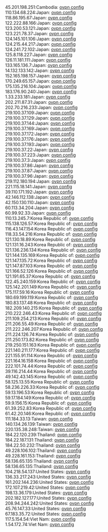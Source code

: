 45.201.198.251:Cambodia: [ovpn config](vpn/45_201_198_251.ovpn)  
110.134.68.224:Japan: [ovpn config](vpn/110_134_68_224.ovpn)  
118.86.195.67:Japan: [ovpn config](vpn/118_86_195_67.ovpn)  
122.222.88.166:Japan: [ovpn config](vpn/122_222_88_166.ovpn)  
123.200.53.121:Japan: [ovpn config](vpn/123_200_53_121.ovpn)  
123.221.78.37:Japan: [ovpn config](vpn/123_221_78_37.ovpn)  
124.145.101.106:Japan: [ovpn config](vpn/124_145_101_106.ovpn)  
124.215.44.217:Japan: [ovpn config](vpn/124_215_44_217.ovpn)  
124.241.72.102:Japan: [ovpn config](vpn/124_241_72_102.ovpn)  
125.8.118.227:Japan: [ovpn config](vpn/125_8_118_227.ovpn)  
126.11.181.111:Japan: [ovpn config](vpn/126_11_181_111.ovpn)  
133.165.136.7:Japan: [ovpn config](vpn/133_165_136_7.ovpn)  
14.132.133.142:Japan: [ovpn config](vpn/14_132_133_142.ovpn)  
152.165.198.157:Japan: [ovpn config](vpn/152_165_198_157.ovpn)  
170.249.65.157:Japan: [ovpn config](vpn/170_249_65_157.ovpn)  
175.135.216.104:Japan: [ovpn config](vpn/175_135_216_104.ovpn)  
183.176.90.240:Japan: [ovpn config](vpn/183_176_90_240.ovpn)  
1.33.233.181:Japan: [ovpn config](vpn/1_33_233_181.ovpn)  
202.211.87.31:Japan: [ovpn config](vpn/202_211_87_31.ovpn)  
202.70.216.233:Japan: [ovpn config](vpn/202_70_216_233.ovpn)  
219.100.37.109:Japan: [ovpn config](vpn/219_100_37_109.ovpn)  
219.100.37.129:Japan: [ovpn config](vpn/219_100_37_129.ovpn)  
219.100.37.144:Japan: [ovpn config](vpn/219_100_37_144.ovpn)  
219.100.37.169:Japan: [ovpn config](vpn/219_100_37_169.ovpn)  
219.100.37.172:Japan: [ovpn config](vpn/219_100_37_172.ovpn)  
219.100.37.176:Japan: [ovpn config](vpn/219_100_37_176.ovpn)  
219.100.37.193:Japan: [ovpn config](vpn/219_100_37_193.ovpn)  
219.100.37.22:Japan: [ovpn config](vpn/219_100_37_22.ovpn)  
219.100.37.223:Japan: [ovpn config](vpn/219_100_37_223.ovpn)  
219.100.37.3:Japan: [ovpn config](vpn/219_100_37_3.ovpn)  
219.100.37.86:Japan: [ovpn config](vpn/219_100_37_86.ovpn)  
219.100.37.87:Japan: [ovpn config](vpn/219_100_37_87.ovpn)  
219.100.37.96:Japan: [ovpn config](vpn/219_100_37_96.ovpn)  
219.112.180.194:Japan: [ovpn config](vpn/219_112_180_194.ovpn)  
221.115.18.141:Japan: [ovpn config](vpn/221_115_18_141.ovpn)  
39.110.171.192:Japan: [ovpn config](vpn/39_110_171_192.ovpn)  
42.146.112.138:Japan: [ovpn config](vpn/42_146_112_138.ovpn)  
42.150.130.110:Japan: [ovpn config](vpn/42_150_130_110.ovpn)  
60.113.34.204:Japan: [ovpn config](vpn/60_113_34_204.ovpn)  
60.99.92.33:Japan: [ovpn config](vpn/60_99_92_33.ovpn)  
110.13.245.7:Korea Republic of: [ovpn config](vpn/110_13_245_7.ovpn)  
115.138.126.57:Korea Republic of: [ovpn config](vpn/115_138_126_57.ovpn)  
116.43.147.154:Korea Republic of: [ovpn config](vpn/116_43_147_154.ovpn)  
118.33.54.216:Korea Republic of: [ovpn config](vpn/118_33_54_216.ovpn)  
121.130.18.89:Korea Republic of: [ovpn config](vpn/121_130_18_89.ovpn)  
121.131.16.243:Korea Republic of: [ovpn config](vpn/121_131_16_243.ovpn)  
121.136.236.134:Korea Republic of: [ovpn config](vpn/121_136_236_134.ovpn)  
121.144.135.169:Korea Republic of: [ovpn config](vpn/121_144_135_169.ovpn)  
121.147.135.72:Korea Republic of: [ovpn config](vpn/121_147_135_72.ovpn)  
121.147.87.103:Korea Republic of: [ovpn config](vpn/121_147_87_103.ovpn)  
121.166.52.126:Korea Republic of: [ovpn config](vpn/121_166_52_126.ovpn)  
121.191.65.37:Korea Republic of: [ovpn config](vpn/121_191_65_37.ovpn)  
122.45.240.159:Korea Republic of: [ovpn config](vpn/122_45_240_159.ovpn)  
125.142.201.149:Korea Republic of: [ovpn config](vpn/125_142_201_149.ovpn)  
175.117.59.16:Korea Republic of: [ovpn config](vpn/175_117_59_16.ovpn)  
180.69.199.119:Korea Republic of: [ovpn config](vpn/180_69_199_119.ovpn)  
180.83.137.48:Korea Republic of: [ovpn config](vpn/180_83_137_48.ovpn)  
182.209.140.215:Korea Republic of: [ovpn config](vpn/182_209_140_215.ovpn)  
210.222.246.43:Korea Republic of: [ovpn config](vpn/210_222_246_43.ovpn)  
211.109.254.213:Korea Republic of: [ovpn config](vpn/211_109_254_213.ovpn)  
211.206.55.49:Korea Republic of: [ovpn config](vpn/211_206_55_49.ovpn)  
211.222.246.207:Korea Republic of: [ovpn config](vpn/211_222_246_207.ovpn)  
211.224.126.74:Korea Republic of: [ovpn config](vpn/211_224_126_74.ovpn)  
211.250.173.82:Korea Republic of: [ovpn config](vpn/211_250_173_82.ovpn)  
219.250.151.163:Korea Republic of: [ovpn config](vpn/219_250_151_163.ovpn)  
221.140.211.177:Korea Republic of: [ovpn config](vpn/221_140_211_177.ovpn)  
221.155.91.114:Korea Republic of: [ovpn config](vpn/221_155_91_114.ovpn)  
221.164.16.158:Korea Republic of: [ovpn config](vpn/221_164_16_158.ovpn)  
222.101.74.44:Korea Republic of: [ovpn config](vpn/222_101_74_44.ovpn)  
39.116.214.44:Korea Republic of: [ovpn config](vpn/39_116_214_44.ovpn)  
49.142.43.145:Korea Republic of: [ovpn config](vpn/49_142_43_145.ovpn)  
58.125.13.55:Korea Republic of: [ovpn config](vpn/58_125_13_55.ovpn)  
58.236.226.33:Korea Republic of: [ovpn config](vpn/58_236_226_33.ovpn)  
59.13.196.53:Korea Republic of: [ovpn config](vpn/59_13_196_53.ovpn)  
59.17.184.149:Korea Republic of: [ovpn config](vpn/59_17_184_149.ovpn)  
59.9.156.15:Korea Republic of: [ovpn config](vpn/59_9_156_15.ovpn)  
61.39.252.83:Korea Republic of: [ovpn config](vpn/61_39_252_83.ovpn)  
61.42.20.146:Korea Republic of: [ovpn config](vpn/61_42_20_146.ovpn)  
111.184.33.13:Taiwan: [ovpn config](vpn/111_184_33_13.ovpn)  
140.134.26.139:Taiwan: [ovpn config](vpn/140_134_26_139.ovpn)  
220.135.38.248:Taiwan: [ovpn config](vpn/220_135_38_248.ovpn)  
184.22.120.239:Thailand: [ovpn config](vpn/184_22_120_239.ovpn)  
184.22.187.131:Thailand: [ovpn config](vpn/184_22_187_131.ovpn)  
184.22.50.232:Thailand: [ovpn config](vpn/184_22_50_232.ovpn)  
49.228.106.102:Thailand: [ovpn config](vpn/49_228_106_102.ovpn)  
49.228.161.153:Thailand: [ovpn config](vpn/49_228_161_153.ovpn)  
58.136.65.135:Thailand: [ovpn config](vpn/58_136_65_135.ovpn)  
58.136.65.135:Thailand: [ovpn config](vpn/58_136_65_135.ovpn)  
104.218.54.137:United States: [ovpn config](vpn/104_218_54_137.ovpn)  
136.33.217.243:United States: [ovpn config](vpn/136_33_217_243.ovpn)  
161.202.144.236:United States: [ovpn config](vpn/161_202_144_236.ovpn)  
172.107.219.42:United States: [ovpn config](vpn/172_107_219_42.ovpn)  
198.13.36.179:United States: [ovpn config](vpn/198_13_36_179.ovpn)  
202.182.127.177:United States: [ovpn config](vpn/202_182_127_177.ovpn)  
208.94.244.242:United States: [ovpn config](vpn/208_94_244_242.ovpn)  
45.76.147.33:United States: [ovpn config](vpn/45_76_147_33.ovpn)  
67.183.35.72:United States: [ovpn config](vpn/67_183_35_72.ovpn)  
117.5.154.54:Viet Nam: [ovpn config](vpn/117_5_154_54.ovpn)  
1.54.172.74:Viet Nam: [ovpn config](vpn/1_54_172_74.ovpn)  
